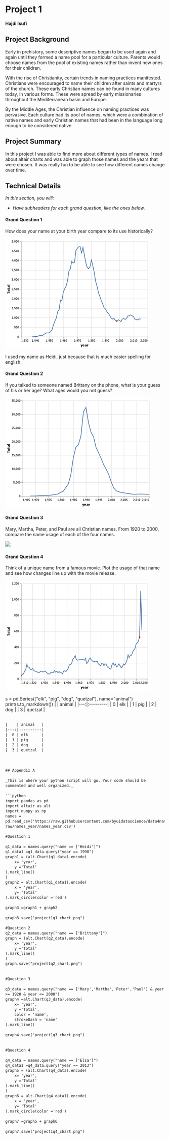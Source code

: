 

# Project 1

__Hajdi Isufi__

## Project Background

Early in prehistory, some descriptive names began to be used again and again until they formed a name pool for a particular culture. Parents would choose names from the pool of existing names rather than invent new ones for their children.

With the rise of Christianity, certain trends in naming practices manifested. Christians were encouraged to name their children after saints and martyrs of the church. These early Christian names can be found in many cultures today, in various forms. These were spread by early missionaries throughout the Mediterranean basin and Europe.

By the Middle Ages, the Christian influence on naming practices was pervasive. Each culture had its pool of names, which were a combination of native names and early Christian names that had been in the language long enough to be considered native.

## Project Summary

In this project I was able to find more about different types of names. I read about altair charts and was able to graph those names and the years that were chosen. It was really fun to be able to see how different names change over time.

## Technical Details

_In this section, you will:_

- _Have subheaders for each grand question, like the ones below._

#### Grand Question 1
How does your name at your birth year compare to its use historically?

![](project1q1_chart.png)

I used my name as Heidi, just because that is much easier spelling for english. 

#### Grand Question 2
If you talked to someone named Brittany on the phone, what is your guess of his or her age? What ages would you not guess?

![](project1q2_chart.png)

#### Grand Question 3
Mary, Martha, Peter, and Paul are all Christian names. From 1920 to 2000, compare the name usage of each of the four names.

![](project2q3_chart.png)

#### Grand Question 4
Think of a unique name from a famous movie. Plot the usage of that name and see how changes line up with the movie release.

![](project1q4_chart.png)


s = pd.Series(["elk", "pig", "dog", "quetzal"], name="animal")
print(s.to_markdown())
|    | animal   |
|---:|:---------|
|  0 | elk      |
|  1 | pig      |
|  2 | dog      |
|  3 | quetzal  |
```

|    | animal   |
|---:|:---------|
|  0 | elk      |
|  1 | pig      |
|  2 | dog      |
|  3 | quetzal  |



## Appendix A

_This is where your python script will go. Your code should be commented and well organized._

```python
import pandas as pd
import altair as alt
import numpy as np
names = pd.read_csv('https://raw.githubusercontent.com/byuidatascience/data4names/master/data-raw/names_year/names_year.csv')

#Question 1

q1_data = names.query("name == ['Heidi']")
q1_data1 =q1_data.query("year == 1998")
graph1 = (alt.Chart(q1_data).encode(
    x= 'year',
    y ='Total'
).mark_line()
)
graph2 = alt.Chart(q1_data1).encode(
    x = 'year',
    y= 'Total'
).mark_circle(color ='red')

graph3 =graph1 + graph2

graph3.save("project1q1_chart.png")

#Question 2
q2_data = names.query("name == ['Brittany']")
graph = (alt.Chart(q2_data).encode(
    x= 'year',
    y ='Total'
).mark_line()
)
graph.save("project1q2_chart.png")


#Question 3

q3_data = names.query("name == ['Mary','Martha','Peter','Paul'] & year >= 1920 & year <= 2000")
graph4 =alt.Chart(q3_data).encode(
    x= 'year',
    y ='Total',
    color = 'name',
    strokeDash = 'name'
).mark_line()

graph4.save("project1q3_chart.png")


#Question 4

q4_data = names.query("name == ['Elsa']")
q4_data1 =q4_data.query("year == 2013")
graph5 = (alt.Chart(q4_data).encode(
    x= 'year',
    y ='Total'
).mark_line()
)
graph6 = alt.Chart(q4_data1).encode(
    x = 'year',
    y= 'Total'
).mark_circle(color ='red')

graph7 =graph5 + graph6

graph7.save("project1q4_chart.png")
```